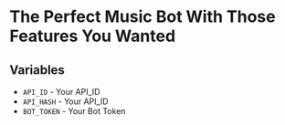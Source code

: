 # The Perfect Music Bot With Those Features You Wanted

## Variables

* `API_ID` - Your API_ID
* `API_HASH` - Your API_ID
* `BOT_TOKEN` - Your Bot Token

